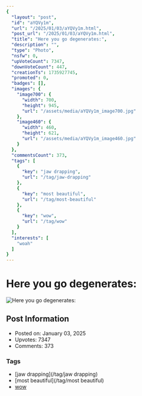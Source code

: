 ```yaml
---
{
  "layout": "post",
  "id": "aYQVy1m",
  "url": "/2025/01/03/aYQVy1m.html",
  "post_url": "/2025/01/03/aYQVy1m.html",
  "title": "Here you go degenerates:",
  "description": "",
  "type": "Photo",
  "nsfw": 0,
  "upVoteCount": 7347,
  "downVoteCount": 447,
  "creationTs": 1735927745,
  "promoted": 0,
  "badges": [],
  "images": {
    "image700": {
      "width": 700,
      "height": 945,
      "url": "/assets/media/aYQVy1m_image700.jpg"
    },
    "image460": {
      "width": 460,
      "height": 621,
      "url": "/assets/media/aYQVy1m_image460.jpg"
    }
  },
  "commentsCount": 373,
  "tags": [
    {
      "key": "jaw drapping",
      "url": "/tag/jaw-drapping"
    },
    {
      "key": "most beautiful",
      "url": "/tag/most-beautiful"
    },
    {
      "key": "wow",
      "url": "/tag/wow"
    }
  ],
  "interests": [
    "woah"
  ]
}
---
```


# Here you go degenerates:

![Here you go degenerates:](/assets/media/aYQVy1m_image700.jpg)

## Post Information

- Posted on: January 03, 2025
- Upvotes: 7347
- Comments: 373

### Tags

- [jaw drapping](/tag/jaw drapping)
- [most beautiful](/tag/most beautiful)
- [wow](/tag/wow)
